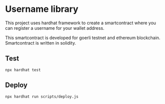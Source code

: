 # Username library

This project uses hardhat framework to create a smartcontract where you can register a username for your wallet address.

This smartcontract is developed for goerli testnet and ethereum blockchain.
Smartcontract is written in solidity.

## Test

```shell
npx hardhat test
```

## Deploy

```shell
npx hardhat run scripts/deploy.js
```
